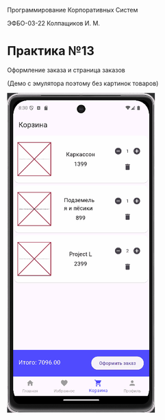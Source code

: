 Программирование Корпоративных Систем

ЭФБО-03-22 Колпащиков И. М.

# Практика №13

Оформление заказа и страница заказов

(Демо с эмулятора поэтому без картинок товаров)

![alt_text](https://github.com/RogaJedi/flat_10_plus/blob/task_13/pks_13_demo_1.gif)
